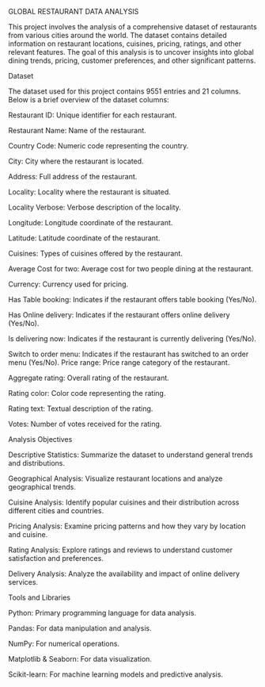 GLOBAL RESTAURANT DATA ANALYSIS

This project involves the analysis of a comprehensive dataset of restaurants from various cities around the world. The dataset contains detailed information on restaurant locations, cuisines, pricing, ratings, and other relevant features. The goal of this analysis is to uncover insights into global dining trends, pricing, customer preferences, and other significant patterns.

Dataset

The dataset used for this project contains 9551 entries and 21 columns. 
Below is a brief overview of the dataset columns:

Restaurant ID: Unique identifier for each restaurant.

Restaurant Name: Name of the restaurant.

Country Code: Numeric code representing the country.

City: City where the restaurant is located.

Address: Full address of the restaurant.

Locality: Locality where the restaurant is situated.

Locality Verbose: Verbose description of the locality.

Longitude: Longitude coordinate of the restaurant.

Latitude: Latitude coordinate of the restaurant.

Cuisines: Types of cuisines offered by the restaurant.

Average Cost for two: Average cost for two people dining at the restaurant.

Currency: Currency used for pricing.

Has Table booking: Indicates if the restaurant offers table booking (Yes/No).

Has Online delivery: Indicates if the restaurant offers online delivery (Yes/No).

Is delivering now: Indicates if the restaurant is currently delivering (Yes/No).

Switch to order menu: Indicates if the restaurant has switched to an order menu (Yes/No).
Price range: Price range category of the restaurant.

Aggregate rating: Overall rating of the restaurant.

Rating color: Color code representing the rating.

Rating text: Textual description of the rating.

Votes: Number of votes received for the rating.

Analysis Objectives

Descriptive Statistics: Summarize the dataset to understand general trends and distributions.

Geographical Analysis: Visualize restaurant locations and analyze geographical trends.

Cuisine Analysis: Identify popular cuisines and their distribution across different cities and countries.

Pricing Analysis: Examine pricing patterns and how they vary by location and cuisine.

Rating Analysis: Explore ratings and reviews to understand customer satisfaction and preferences.

Delivery Analysis: Analyze the availability and impact of online delivery services.

Tools and Libraries

Python: Primary programming language for data analysis.

Pandas: For data manipulation and analysis.

NumPy: For numerical operations.

Matplotlib & Seaborn: For data visualization.

Scikit-learn: For machine learning models and predictive analysis.

